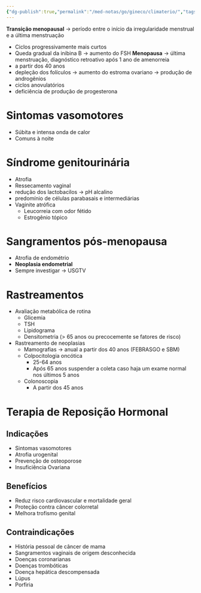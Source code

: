 ```yaml
---
{"dg-publish":true,"permalink":"/med-notas/go/gineco/climaterio/","tags":["review"]}
---
```


**Transição menopausal** -> período entre o início da irregularidade menstrual e a última menstruação
- Ciclos progressivamente mais curtos
- Queda gradual da inibina B -> aumento do FSH
**Menopausa** -> última menstruação, diagnóstico retroativo após 1 ano de amenorreia
- a partir dos 40 anos
- depleção dos folículos -> aumento do estroma ovariano -> produção de androgênios
- ciclos anovulatórios
- deficiência de produção de progesterona

# Sintomas vasomotores
- Súbita e intensa onda de calor
- Comuns à noite

# Síndrome genitourinária
- Atrofia 
- Ressecamento vaginal
- redução dos lactobacilos -> pH alcalino
- predomínio de células parabasais e intermediárias
- Vaginite atrófica
	- Leucorreia com odor fétido
	- Estrogênio tópico

# Sangramentos pós-menopausa
- Atrofia de endométrio
- **Neoplasia endometrial**
- Sempre investigar -> USGTV

# Rastreamentos
- Avaliação metabólica de rotina
	- Glicemia
	- TSH
	- Lipidograma
	- Densitometria (> 65 anos ou precocemente se fatores de risco)
- Rastreamento de neoplasias
	- Mamografias -> anual a partir dos 40 anos (FEBRASGO e SBM)
	- Colpocitologia oncótica
		- 25-64 anos
		- Após 65 anos suspender a coleta caso haja um exame normal nos últimos 5 anos
	- Colonoscopia
		- A partir dos 45 anos
# Terapia de Reposição Hormonal
## Indicações
- Sintomas vasomotores
- Atrofia urogenital
- Prevenção de osteoporose
- Insuficiência Ovariana 
## Benefícios
- Reduz risco cardiovascular e mortalidade geral
- Proteção contra câncer colorretal
- Melhora trofismo genital
## Contraindicações
- História pessoal de câncer de mama
- Sangramentos vaginais de origem desconhecida
- Doenças coronarianas
- Doenças trombóticas
- Doença hepática descompensada
- Lúpus
- Porfiria